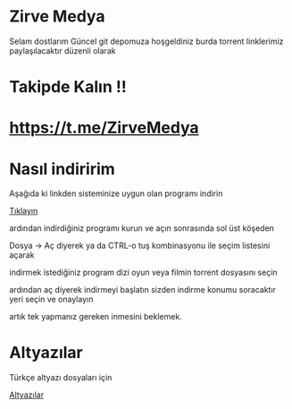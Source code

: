 # Zirve Medya

Selam dostlarım Güncel git depomuza hoşgeldiniz burda torrent linklerimiz paylaşılacaktır düzenli olarak

# Takipde Kalın !!

# https://t.me/ZirveMedya

# Nasıl indiririm

Aşağıda ki linkden sisteminize uygun olan programı indirin

<a href="https://transmissionbt.com/download/" target="_blank" >Tıklayın</a>

ardından indirdiğiniz programı kurun ve açın sonrasında sol üst köşeden

Dosya -> Aç diyerek ya da CTRL-o tuş kombinasyonu ile seçim listesini açarak

indirmek istediğiniz program dizi oyun veya filmin torrent dosyasını seçin

ardından aç diyerek indirmeyi başlatın sizden indirme konumu soracaktır yeri seçin ve onaylayın

artık tek yapmanız gereken inmesini beklemek.

# Altyazılar

Türkçe altyazı dosyaları için

<a href="http://bc.vc/FPLNjAP" target="_blank" >Altyazılar</a>


